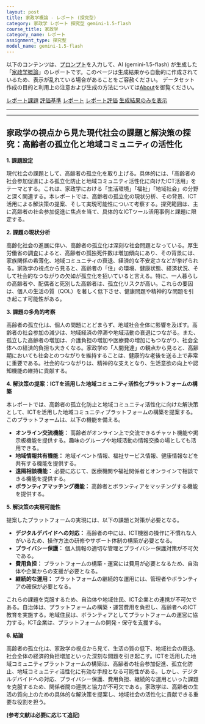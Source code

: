 ```yaml
---
layout: post
title: 家政学概論 - レポート (探究型)
category: 家政学 レポート 探究型 gemini-1.5-flash
course_title: 家政学
category_name: レポート
assignment_type: 探究型
model_name: gemini-1.5-flash
---
```


以下のコンテンツは、[プロンプト](http://127.0.0.1:8000/generated/家政学/gemini-1.5-flash/prompt_レポート-探究型.md)を入力して、AI (gemini-1.5-flash) が生成した「[家政学概論](/contents/家政学/)」のレポートです。このページは生成結果から自動的に作成されているため、表示が乱れている場合があることをご容赦ください。
データセット作成の目的と利用上の注意および生成の方法については[About](/About)を御覧ください。

[レポート課題](../レポート課題-探究型)
[評価基準](../評価基準-探究型)
[レポート](../レポート-探究型)
[レポート評価](../レポート評価-探究型)
[生成結果のみを表示](http://127.0.0.1:8000/generated/家政学/gemini-1.5-flash/レポート-探究型.md)
  

***
***
  
## 家政学の視点から見た現代社会の課題と解決策の探究：高齢者の孤立化と地域コミュニティの活性化

**1. 課題設定**

現代社会の課題として、高齢者の孤立化を取り上げる。具体的には、「高齢者の社会参加促進による孤立化防止と地域コミュニティ活性化に向けたICT活用」をテーマとする。これは、家政学における「生活環境」「福祉」「地域社会」の分野と深く関連する。本レポートでは、高齢者の孤立化の現状分析、その背景、ICT活用による解決策の提案、そして実現可能性について考察する。探究範囲は、主に高齢者の社会参加促進に焦点を当て、具体的なICTツール活用事例と課題に限定する。


**2. 課題の現状分析**

高齢化社会の進展に伴い、高齢者の孤立化は深刻な社会問題となっている。厚生労働省の調査によると、高齢者の孤独死件数は増加傾向にあり、その背景には、家族関係の希薄化、地域コミュニティの衰退、経済的な不安定さなどが挙げられる。家政学の視点から見ると、高齢者の「住」の環境、健康状態、経済状況、そして社会的なつながりの欠如が孤立化を招いていると言える。特に、一人暮らしの高齢者や、配偶者と死別した高齢者は、孤立化リスクが高い。これらの要因は、個人の生活の質（QOL）を著しく低下させ、健康問題や精神的な問題を引き起こす可能性がある。


**3. 課題の多角的考察**

高齢者の孤立化は、個人の問題にとどまらず、地域社会全体に影響を及ぼす。高齢者の社会参加の減少は、地域経済の停滞や地域活動の衰退につながる。また、孤立した高齢者の増加は、介護負担の増加や医療費の増加にもつながり、社会全体への経済的負担も大きくなる。家政学の「人間発達」の観点から見ると、高齢期においても社会とのつながりを維持することは、健康的な老後を送る上で非常に重要である。社会的なつながりは、精神的な支えとなり、生活意欲の向上や認知機能の維持に貢献する。


**4. 解決策の提案：ICTを活用した地域コミュニティ活性化プラットフォームの構築**

本レポートでは、高齢者の孤立化防止と地域コミュニティ活性化に向けた解決策として、ICTを活用した地域コミュニティプラットフォームの構築を提案する。このプラットフォームは、以下の機能を備える。

* **オンライン交流機能：** 高齢者がオンライン上で交流できるチャット機能や掲示板機能を提供する。趣味のグループや地域活動の情報交換の場としても活用できる。
* **地域情報共有機能：** 地域イベント情報、福祉サービス情報、健康情報などを共有する機能を提供する。
* **遠隔相談機能：** 必要に応じて、医療機関や福祉関係者とオンラインで相談できる機能を提供する。
* **ボランティアマッチング機能：** 高齢者とボランティアをマッチングする機能を提供する。


**5. 解決策の実現可能性**

提案したプラットフォームの実現には、以下の課題と対策が必要となる。

* **デジタルデバイドへの対応：** 高齢者の中には、ICT機器の操作に不慣れな人がいるため、操作方法の研修やサポート体制の構築が必要となる。
* **プライバシー保護：** 個人情報の適切な管理とプライバシー保護対策が不可欠である。
* **費用負担：** プラットフォームの構築・運営には費用が必要となるため、自治体や企業からの支援が必要となる。
* **継続的な運用：** プラットフォームの継続的な運用には、管理者やボランティアの確保が必要となる。


これらの課題を克服するため、自治体や地域住民、ICT企業との連携が不可欠である。自治体は、プラットフォームの構築・運営費用を負担し、高齢者へのICT教育を実施する。地域住民は、ボランティアとしてプラットフォームの運営に協力する。ICT企業は、プラットフォームの開発・保守を支援する。


**6. 結論**

高齢者の孤立化は、家政学の視点から見て、生活の質の低下、地域社会の衰退、社会全体の経済的負担増加といった深刻な問題を引き起こす。ICTを活用した地域コミュニティプラットフォームの構築は、高齢者の社会参加促進、孤立化防止、地域コミュニティ活性化に有効な手段となる可能性がある。しかし、デジタルデバイドへの対応、プライバシー保護、費用負担、継続的な運用といった課題を克服するため、関係者間の連携と協力が不可欠である。家政学は、高齢者の生活の質向上のための具体的な解決策を提案し、地域社会の活性化に貢献できる重要な役割を担う。


**(参考文献は必要に応じて追記)**
